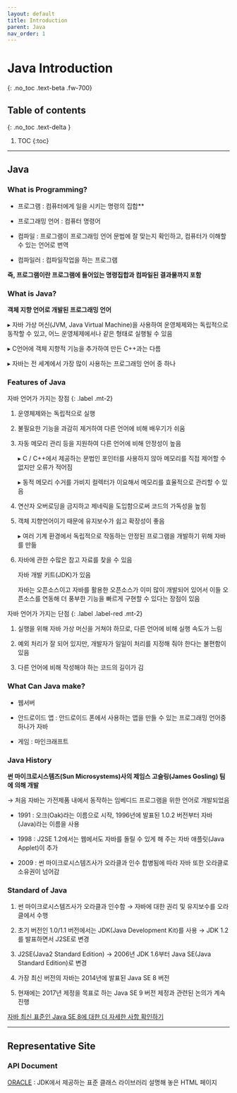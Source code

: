 ```yaml
---
layout: default
title: Introduction
parent: Java
nav_order: 1
---
```


# Java Introduction
{: .no_toc .text-beta .fw-700}

## Table of contents
{: .no_toc .text-delta }

1. TOC
{:toc}

---

## Java

### What is Programming?

* 프로그램 : 컴퓨터에게 일을 시키는 명령의 집합**

* 프로그래밍 언어 : 컴퓨터 명령어

* 컴파일 : 프로그램이 프로그래밍 언어 문법에 잘 맞는지 확인하고, 컴퓨터가 이해할 수 있는 언어로 번역

* 컴파일러 : 컴파일작업을 하는 프로그램

**즉, 프로그램이란 프로그램에 들어있는 명령집합과 컴파일된 결과물까지 포함**

### What is Java?

**객체 지향 언어로 개발된 프로그래밍 언어**

&#9656; 자바 가상 머신(JVM, Java Virtual Machine)을 사용하여 운영체제와는 독립적으로 동작할 수 있고, 어느 운영체제에서나 같은 형태로 실행될 수 있음

&#9656; C언어에 객체 지향적 기능을 추가하여 만든 C++과는 다름

&#9656; 자바는 전 세계에서 가장 많이 사용하는 프로그래밍 언어 중 하나

### Features of Java

자바 언어가 가지는 장점
{: .label .mt-2}

1. 운영체제와는 독립적으로 실행

2. 불필요한 기능을 과감히 제거하여 다른 언어에 비해 배우기가 쉬움

3. 자동 메모리 관리 등을 지원하여 다른 언어에 비해 안정성이 높음

    &#9656; C / C++에서 제공하는 문법인 포인터를 사용하지 않아 메모리를 직접 제어할 수 없지만 오류가 적어짐
    
    &#9656; 동적 메모리 수거를 가비지 컬렉터가 이요해서 메모리를 효율적으로 관리할 수 있음
    
4. 연산자 오버로딩을 금지하고 제네릭을 도입함으로써 코드의 가독성을 높힘

5. 객체 지향언어이기 때문에 유지보수가 쉽고 확장성이 좋음

    &#9656; 여러 기계 환경에서 독립적으로 작동하는 안정된 프로그램을 개발하기 위해 자바를 만듦
   
6. 자바에 관한 수많은 참고 자료를 찾을 수 있음   

    자바 개발 키트(JDK)가 있음
    
    자바는 오픈소스이고 자바를 활용한 오픈소스가 이미 많이 개발되어 있어서 이들 오픈소스를 연동해 더 풍부한 기능을 빠르게 구현할 수 있다는 장점이 있음
    
자바 언어가 가지는 단점
{: .label .label-red .mt-2}

1. 실행을 위해 자바 가상 머신을 거쳐야 하므로, 다른 언어에 비해 실행 속도가 느림

2. 예외 처리가 잘 되어 있지만, 개발자가 일일이 처리를 지정해 줘야 한다는 불편함이 있음

3. 다른 언어에 비해 작성해야 하는 코드의 길이가 김

### What Can Java make?

* 웹서버 

* 안드로이드 앱 : 안드로이드 폰에서 사용하는 앱을 만들 수 있는 프로그래밍 언어중 하나가 자바

* 게임 : 마인크래프트

### Java History 

**썬 마이크로시스템즈(Sun Microsystems)사의 제임스 고슬링(James Gosling) 팀에 의해 개발**

&#8594; 처음 자바는 가전제품 내에서 동작하는 임베디드 프로그램을 위한 언어로 개발되었음

* 1991 : 오크(Oak)라는 이름으로 시작, 1996년에 발표된 1.0.2 버전부터 자바(Java)라는 이름을 사용

* 1998 : J2SE 1.2에서는 웹에서도 자바를 돌릴 수 있게 해 주는 자바 애플릿(Java Applet)이 추가

* 2009 : 썬 마이크로시스템즈사가 오라클과 인수 합병됨에 따라 자바 또한 오라클로 소유권이 넘어감

### Standard of Java

1. 썬 마이크로시스템즈사가 오라클과 인수함 &#8594; 자바에 대한 권리 및 유지보수를 오라클에서 수행

2. 초기 버전인 1.0/1.1 버전에서는 JDK(Java Development Kit)를 사용 &#8594; JDK 1.2를 발표하면서 J2SE로 변경

3. J2SE(Java2 Standard Edition) &#8594; 2006년 JDK 1.6부터 Java SE(Java Standard Edition)로 변경

4. 가장 최신 버전의 자바는 2014년에 발표된 Java SE 8 버전

5. 현재에는 2017년 제정을 목표로 하는 Java SE 9 버전 제정과 관련된 논의가 계속 진행

[자바 최신 표준인 Java SE 8에 대한 더 자세한 사항 확인하기](https://docs.oracle.com/javase/specs/jls/se8/html/index.html)

---

## Representative Site

### API Document

[ORACLE](https://docs.oracle.com/javase/8/docs/api/) : JDK에서 제공하는 표준 클래스 라이브러리 설명해 놓은 HTML 페이지

